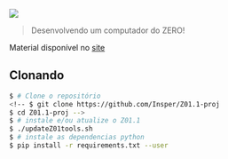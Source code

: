 [![](icon-elementos.png)](https://insper.github.io/Z01.1/)

> Desenvolvendo um computador do ZERO!

Material disponível no [site](https://insper.github.io/Z01.1/)

## Clonando

``` bash
$ # Clone o repositório
<!-- $ git clone https://github.com/Insper/Z01.1-proj
$ cd Z01.1-proj -->
$ # instale e/ou atualize o Z01.1
$ ./updateZ01tools.sh
$ # instale as dependencias python
$ pip install -r requirements.txt --user
```
